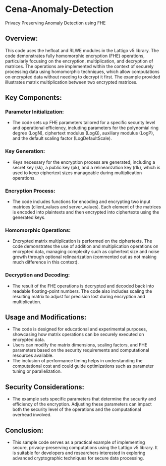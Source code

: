 # Cena-Anomaly-Detection
Privacy Preserving Anomaly Detection using FHE

## Overview: 
This code uses the hefloat and RLWE modules in the Lattigo v5 library. The code demonstrates fully homomorphic encryption (FHE) operations, particularly focusing on the encryption, multiplication, and decryption of matrices. The operations are implemented within the context of securely processing data using homomorphic techniques, which allow computations on encrypted data without needing to decrypt it first. The example provided illustrates matrix multiplication between two encrypted matrices.

## Key Components:
### Parameter Initialization:
- The code sets up FHE parameters tailored for a specific security level and operational efficiency, including parameters for the polynomial ring degree (LogN), ciphertext modulus (LogQ), auxiliary modulus (LogP), and the default scaling factor (LogDefaultScale).

### Key Generation:
- Keys necessary for the encryption process are generated, including a secret key (sk), a public key (pk), and a relinearization key (rlk), which is used to keep ciphertext sizes manageable during multiplication operations.

### Encryption Process:
- The code includes functions for encoding and encrypting two input matrices (client_values and server_values). Each element of the matrices is encoded into plaintexts and then encrypted into ciphertexts using the generated keys.

### Homomorphic Operations:
- Encrypted matrix multiplication is performed on the ciphertexts. The code demonstrates the use of addition and multiplication operations on encrypted data, managing complexity such as ciphertext size and noise growth through optional relinearization (commented out as not making much difference in this context).

### Decryption and Decoding:
- The result of the FHE operations is decrypted and decoded back into readable floating-point numbers. The code also includes scaling the resulting matrix to adjust for precision lost during encryption and multiplication.

## Usage and Modifications:
- The code is designed for educational and experimental purposes, showcasing how matrix operations can be securely executed on encrypted data.
- Users can modify the matrix dimensions, scaling factors, and FHE parameters based on the security requirements and computational resources available.
- The inclusion of performance timing helps in understanding the computational cost and could guide optimizations such as parameter tuning or parallelization.

## Security Considerations:
- The example sets specific parameters that determine the security and efficiency of the encryption. Adjusting these parameters can impact both the security level of the operations and the computational overhead involved.

## Conclusion:
- This sample code serves as a practical example of implementing secure, privacy-preserving computations using the Lattigo v5 library. It is suitable for developers and researchers interested in exploring advanced cryptographic techniques for secure data processing.
